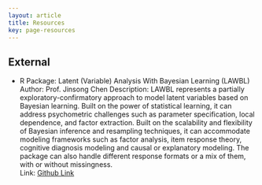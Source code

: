 ```yaml
---
layout: article
title: Resources
key: page-resources
---
```


## External

- R Package: Latent (Variable) Analysis With Bayesian Learning (LAWBL)\
Author: Prof. Jinsong Chen
Description: LAWBL represents a partially exploratory-confirmatory approach to model latent variables based on Bayesian learning. Built on the power of statistical learning, it can address psychometric challenges such as parameter specification, local dependence, and factor extraction. Built on the scalability and flexibility of Bayesian inference and resampling techniques, it can accommodate modeling frameworks such as factor analysis, item response theory, cognitive diagnosis modeling and causal or explanatory modeling. The package can also handle different response formats or a mix of them, with or without missingness.\
Link: [Github Link](https://github.com/Jinsong-Chen/LAWBL)

